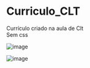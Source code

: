 # Curriculo_CLT
Currículo criado na aula de Clt <br>
Sem css

![image](https://user-images.githubusercontent.com/110608654/223179555-550086b2-3f65-411e-ad22-5315236a60f9.png)

![image](https://user-images.githubusercontent.com/110608654/223179362-971be711-18e9-4bb5-a5c4-fe01046fed92.png)

